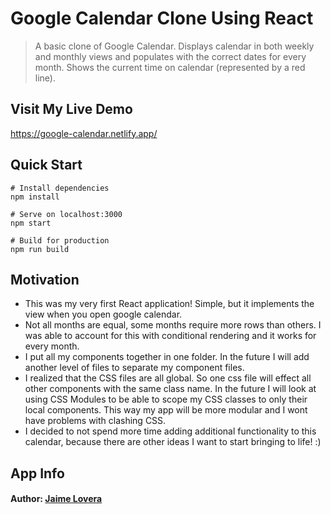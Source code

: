 # Google Calendar Clone Using React

> A basic clone of Google Calendar. Displays calendar in both weekly and monthly views and populates with the correct dates for every month. Shows the current time on calendar (represented by a red line).

## Visit My Live Demo

https://google-calendar.netlify.app/

## Quick Start

```
# Install dependencies
npm install

# Serve on localhost:3000
npm start

# Build for production
npm run build
```

## Motivation

- This was my very first React application! Simple, but it implements the view when you open google calendar.
- Not all months are equal, some months require more rows than others. I was able to account for this with conditional rendering and it works for every month.
- I put all my components together in one folder. In the future I will add another level of files to separate my component files.
- I realized that the CSS files are all global. So one css file will effect all other components with the same class name. In the future I will look at using CSS Modules to be able to scope my CSS classes to only their local components. This way my app will be more modular and I wont have problems with clashing CSS.
- I decided to not spend more time adding additional functionality to this calendar, because there are other ideas I want to start bringing to life! :)

## App Info

#### Author: [Jaime Lovera](https://www.jaimelovera.com/)
